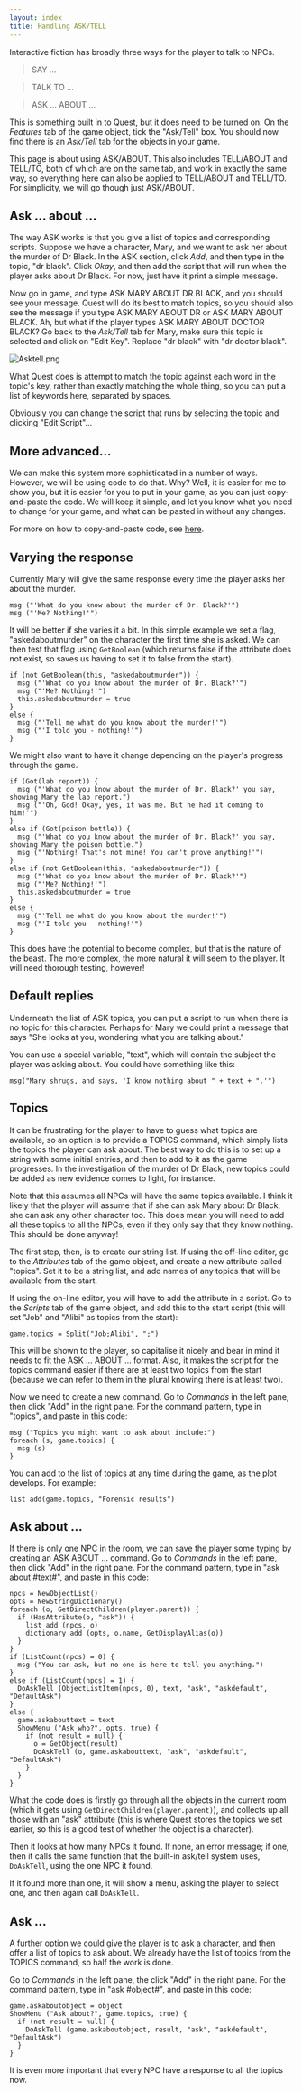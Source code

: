 ```yaml
---
layout: index
title: Handling ASK/TELL
---
```


Interactive fiction has broadly three ways for the player to talk to NPCs.

> SAY ...

> TALK TO ...

> ASK ... ABOUT ...

This is something built in to Quest, but it does need to be turned on. On the _Features_ tab of the game object, tick the "Ask/Tell" box. You should now find there is an _Ask/Tell_ tab for the objects in your game.

This page is about using ASK/ABOUT. This also includes TELL/ABOUT and TELL/TO, both of which are on the same tab, and work in exactly the same way, so everything here can also be applied to TELL/ABOUT and TELL/TO. For simplicity, we will go though just ASK/ABOUT.


Ask ... about ...
-------------

The way ASK works is that you give a list of topics and corresponding scripts. Suppose we have a character, Mary, and we want to ask her about the murder of Dr Black. In the ASK section, click _Add_, and then type in the topic, "dr black". Click _Okay_, and then add the script that will run when the player asks about Dr Black. For now, just have it print a simple message.

Now go in game, and type ASK MARY ABOUT DR BLACK, and you should see your message. Quest will do its best to match topics, so you should also see the message if you type ASK MARY ABOUT DR or ASK MARY ABOUT BLACK. Ah, but what if the player types ASK MARY ABOUT DOCTOR BLACK? Go back to the _Ask/Tell_ tab for Mary, make sure this topic is selected and click on "Edit Key". Replace "dr black" with "dr doctor black".

![](images/Asktell3.png "Asktell.png")

What Quest does is attempt to match the topic against each word in the topic's key, rather than exactly matching the whole thing, so you can put a list of keywords here, separated by spaces.

Obviously you can change the script that runs by selecting the topic and clicking "Edit Script"...


More advanced...
----------------

We can make this system more sophisticated in a number of ways. However, we will be using code to do that. Why? Well, it is easier for me to show you, but it is easier for you to put in your game, as you can just copy-and-paste the code. We will keep it simple, and let you know what you need to change for your game, and what can be pasted in without any changes.

For more on how to copy-and-paste code, see [here](copy_and_paste_code.html).



Varying the response
--------------------

Currently Mary will give the same response every time the player asks her about the murder.

```
msg ("'What do you know about the murder of Dr. Black?'")
msg ("'Me? Nothing!'")
```

It will be better if she varies it a bit. In this simple example we set a flag, "askedaboutmurder" on the character the first time she is asked. We can then test that flag using `GetBoolean` (which returns false if the attribute does not exist, so saves us having to set it to false from the start).

```
if (not GetBoolean(this, "askedaboutmurder")) {
  msg ("'What do you know about the murder of Dr. Black?'")
  msg ("'Me? Nothing!'")
  this.askedaboutmurder = true
}
else {
  msg ("'Tell me what do you know about the murder!'")
  msg ("'I told you - nothing!'")
}
```

We might also want to have it change depending on the player's progress through the game.

```
if (Got(lab report)) {
  msg ("'What do you know about the murder of Dr. Black?' you say, showing Mary the lab report.")
  msg ("'Oh, God! Okay, yes, it was me. But he had it coming to him!'")
}
else if (Got(poison bottle)) {
  msg ("'What do you know about the murder of Dr. Black?' you say, showing Mary the poison bottle.")
  msg ("'Nothing! That's not mine! You can't prove anything!'")
}
else if (not GetBoolean(this, "askedaboutmurder")) {
  msg ("'What do you know about the murder of Dr. Black?'")
  msg ("'Me? Nothing!'")
  this.askedaboutmurder = true
}
else {
  msg ("'Tell me what do you know about the murder!'")
  msg ("'I told you - nothing!'")
}
```

This does have the potential to become complex, but that is the nature of the beast. The more complex, the more natural it will seem to the player. It will need thorough testing, however!


Default replies
---------------

Underneath the list of ASK topics, you can put a script to run when there is no topic for this character. Perhaps for Mary we could print a message that says "She looks at you, wondering what you are talking about."

You can use a special variable, "text", which will contain the subject the player was asking about. You could have something like this:

```
msg("Mary shrugs, and says, 'I know nothing about " + text + ".'")
```


Topics
------

It can be frustrating for the player to have to guess what topics are available, so an option is to provide a TOPICS command, which simply lists the topics the player can ask about. The best way to do this is to set up a string with some initial entries, and then to add to it as the game progresses. In the investigation of the murder of Dr Black, new topics could be added as new evidence comes to light, for instance.

Note that this assumes all NPCs will have the same topics available. I think it likely that the player will assume that if she can ask Mary about Dr Black, she can ask any other character too. This does mean you will need to add all these topics to all the NPCs, even if they only say that they know nothing. This should be done anyway!

The first step, then, is to create our string list. If using the off-line editor, go to the _Attributes_ tab of the game object, and create a new attribute called "topics". Set it to be a string list, and add names of any topics that will be available from the start. 

If using the on-line editor, you will have to add the attribute in a script. Go to the _Scripts_ tab of the game object, and add this to the start script (this will set "Job" and "Alibi" as topics from the start):

```
game.topics = Split("Job;Alibi", ";")
```

This will be shown to the player, so capitalise it nicely and bear in mind it needs to fit the ASK ... ABOUT ... format. Also, it makes the script for the topics command easier if there are at least two topics from the start (because we can refer to them in the plural knowing there is at least two).

Now we need to create a new command. Go to _Commands_ in the left pane, then click "Add" in the right pane. For the command pattern, type in "topics", and paste in this code:

```
msg ("Topics you might want to ask about include:")
foreach (s, game.topics) {
  msg (s)
}
```

You can add to the list of topics at any time during the game, as the plot develops. For example:

```
list add(game.topics, "Forensic results")
```


Ask about ...
-------------

If there is only one NPC in the room, we can save the player some typing by creating an ASK ABOUT ... command. Go to _Commands_ in the left pane, then click "Add" in the right pane. For the command pattern, type in "ask about #text#", and paste in this code:

```
npcs = NewObjectList()
opts = NewStringDictionary()
foreach (o, GetDirectChildren(player.parent)) {
  if (HasAttribute(o, "ask")) {
    list add (npcs, o)
    dictionary add (opts, o.name, GetDisplayAlias(o))
  }
}
if (ListCount(npcs) = 0) {
  msg ("You can ask, but no one is here to tell you anything.")
}
else if (ListCount(npcs) = 1) {
  DoAskTell (ObjectListItem(npcs, 0), text, "ask", "askdefault", "DefaultAsk")
}
else {
  game.askabouttext = text
  ShowMenu ("Ask who?", opts, true) {
    if (not result = null) {
      o = GetObject(result)
      DoAskTell (o, game.askabouttext, "ask", "askdefault", "DefaultAsk")
    }
  }
}
```

What the code does is firstly go through all the objects in the current room (which it gets using `GetDirectChildren(player.parent)`), and collects up all those with an "ask" attribute (this is where Quest stores the topics we set earlier, so this is a good test of whether the object is a character).

Then it looks at how many NPCs it found. If none, an error message; if one, then it calls the same function that the built-in ask/tell system uses, `DoAskTell`, using the one NPC it found.

If it found more than one, it will show a menu, asking the player to select one, and then again call `DoAskTell`.


Ask ...
-------

A further option we could give the player is to ask a character, and then offer a list of topics to ask about. We already have the list of topics from the TOPICS command, so half the work is done.

Go to _Commands_ in the left pane, the click "Add" in the right pane. For the command pattern, type in "ask #object#", and paste in this code:
```
game.askaboutobject = object
ShowMenu ("Ask about?", game.topics, true) {
  if (not result = null) {
    DoAskTell (game.askaboutobject, result, "ask", "askdefault", "DefaultAsk")
  }
}
```
It is even more important that every NPC have a response to all the topics now.